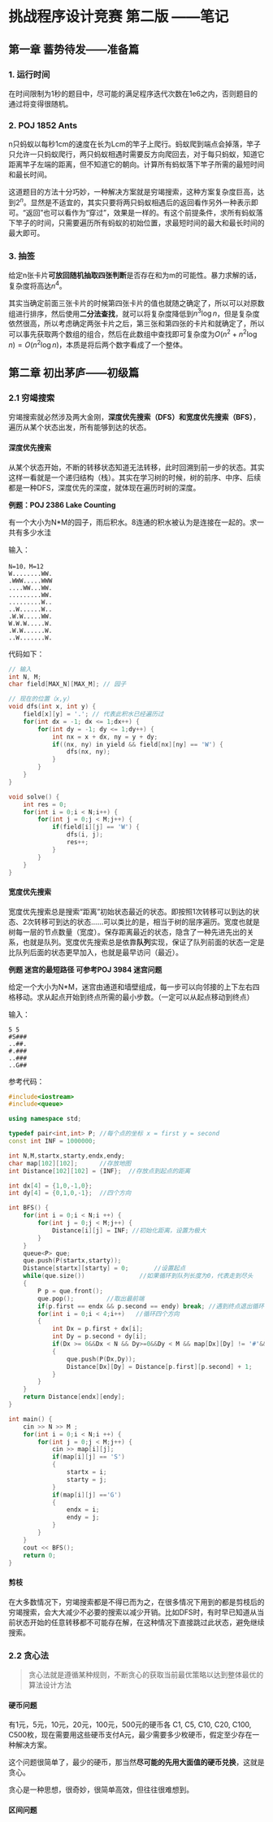# 挑战程序设计竞赛 第二版 ——笔记

## 第一章 蓄势待发——准备篇

### 1. 运行时间

在时间限制为1秒的题目中，尽可能的满足程序迭代次数在1e6之内，否则题目的通过将变得很随机。

### 2. POJ 1852 Ants

n只蚂蚁以每秒1cm的速度在长为Lcm的竿子上爬行。蚂蚁爬到端点会掉落，竿子只允许一只蚂蚁爬行，两只蚂蚁相遇时需要反方向爬回去，对于每只蚂蚁，知道它距离竿子左端的距离，但不知道它的朝向。计算所有蚂蚁落下竿子所需的最短时间和最长时间。

这道题目的方法十分巧妙，一种解决方案就是穷竭搜索，这种方案复杂度巨高，达到$2^n$。显然是不适宜的，其实只要将两只蚂蚁相遇后的返回看作另外一种表示即可。“返回”也可以看作为“穿过”，效果是一样的。有这个前提条件，求所有蚂蚁落下竿子的时间，只需要遍历所有蚂蚁的初始位置，求最短时间的最大和最长时间的最大即可。

### 3. 抽签

给定n张卡片**可放回随机抽取四张判断**是否存在和为m的可能性。暴力求解的话，复杂度将高达$n^4$。

其实当确定前面三张卡片的时候第四张卡片的值也就随之确定了，所以可以对原数组进行排序，然后使用**二分法查找**，就可以将复杂度降低到$n^3\log n$，但是复杂度依然很高，所以考虑确定两张卡片之后，第三张和第四张的卡片和就确定了，所以可以事先获取两个数组的组合，然后在此数组中查找即可复杂度为$O(n^2+n^2\log n)=O(n^2\log n)$，本质是将后两个数字看成了一个整体。

## 第二章 初出茅庐——初级篇

### 2.1 穷竭搜索

穷竭搜索就必然涉及两大金刚，**深度优先搜索（DFS）和宽度优先搜索（BFS）**，遍历从某个状态出发，所有能够到达的状态。

#### 深度优先搜索

从某个状态开始，不断的转移状态知道无法转移，此时回溯到前一步的状态。其实这样一看就是一个递归结构（栈）。其实在学习树的时候，树的前序、中序、后续都是一种DFS，深度优先的深度，就体现在遍历时树的深度。

**例题：POJ 2386 Lake Counting**

有一个大小为N*M的园子，雨后积水。8连通的积水被认为是连接在一起的。求一共有多少水洼

输入：

```
N=10，M=12
W........WW.
.WWW.....WWW
....WW...WW.
.........WW.
.........W..
..W......W..
.W.W.....WW.
W.W.W.....W.
.W.W......W.
..W.......W.
```

代码如下：

```c++
// 输入
int N, M;
char field[MAX_N][MAX_M]; // 园子

// 现在的位置（x,y）
void dfs(int x, int y) {
    field[x][y] = '.'; // 代表此积水已经遍历过
    for(int dx = -1; dx <= 1;dx++) {
        for(int dy = -1; dy <= 1;dy++) {
            int nx = x + dx, ny = y + dy;
            if((nx, ny) in yield && field[nx][ny] == 'W') {
                dfs(nx, ny);
            }
        }
    }
}

void solve() {
    int res = 0;
    for(int i = 0;i < N;i++) {
        for(int j = 0;j < M;j++) {
            if(field[i][j] == 'W') {
                dfs(i, j);
                res++;
            }
        }
    }
}
```

#### 宽度优先搜索

宽度优先搜索总是搜索“距离”初始状态最近的状态。即按照1次转移可以到达的状态、2次转移可到达的状态……可以类比的是，相当于树的层序遍历。宽度也就是树每一层的节点数量（宽度）。保存距离最近的状态，隐含了一种先进先出的关系，也就是队列。宽度优先搜索总是依靠**队列**实现，保证了队列前面的状态一定是比队列后面的状态更早加入，也就是最早访问（最近）。

**例题 迷宫的最短路径 可参考POJ 3984 迷宫问题**

给定一个大小为N*M，迷宫由通道和墙壁组成，每一步可以向邻接的上下左右四格移动。求从起点开始到终点所需的最小步数。（一定可以从起点移动到终点）

输入：

```
5 5
#S###
..##.
#.###
..###
..G## 
```

参考代码：

```c++
#include<iostream>
#include<queue>

using namespace std;

typedef pair<int,int> P; //每个点的坐标 x = first y = second
const int INF = 1000000;

int N,M,startx,starty,endx,endy;
char map[102][102];		 //存放地图
int Distance[102][102] = {INF};  //存放点到起点的距离

int dx[4] = {1,0,-1,0};
int dy[4] = {0,1,0,-1};  //四个方向

int BFS() {
	for(int i = 0;i < N;i ++) {
		for(int j = 0;j < M;j++) {
			Distance[i][j] = INF; //初始化距离，设置为极大
		}
	}
	queue<P> que;
	que.push(P(startx,starty));
	Distance[startx][starty] = 0;       //设置起点
	while(que.size())               //如果循环到队列长度为0，代表走到尽头
	{
		P p = que.front();
		que.pop();         //取出最前端
		if(p.first == endx && p.second == endy) break; //遇到终点退出循环
		for(int i = 0;i < 4;i++)   //循环四个方向
		{
			int Dx = p.first + dx[i];
			int Dy = p.second + dy[i];
			if(Dx >= 0&&Dx < N && Dy>=0&&Dy < M && map[Dx][Dy] != '#'&&Distance[Dx][Dy]==INF)
			{
				que.push(P(Dx,Dy));
				Distance[Dx][Dy] = Distance[p.first][p.second] + 1;
			}
		}
	}
	return Distance[endx][endy];
}

int main() {
	cin >> N >> M ;
	for(int i = 0;i < N;i ++) {
		for(int j = 0;j < M;j++) {
			cin >> map[i][j];
			if(map[i][j] == 'S')
			{
				startx = i;
				starty = j;
			}
			if(map[i][j] =='G')
			{
				endx = i;
				endy = j;
			}
		}
	}
	cout << BFS();
	return 0;
}
```

#### 剪枝

在大多数情况下，穷竭搜索都是不得已而为之，在很多情况下用到的都是剪枝后的穷竭搜索，会大大减少不必要的搜索以减少开销。比如DFS时，有时早已知道从当前状态开始的任意转移都不可能存在解，在这种情况下直接跳过此状态，避免继续搜索。

### 2.2 贪心法

> 贪心法就是遵循某种规则，不断贪心的获取当前最优策略以达到整体最优的算法设计方法

#### 硬币问题

有1元，5元，10元，20元，100元，500元的硬币各 C1, C5, C10, C20, C100, C500枚，现在需要用这些硬币支付A元，最少需要多少枚硬币，假定至少存在一种解决方案。

这个问题很简单了，最少的硬币，那当然**尽可能的先用大面值的硬币兑换**，这就是贪心。

贪心是一种思想，很奇妙，很简单高效，但往往很难想到。

#### 区间问题



